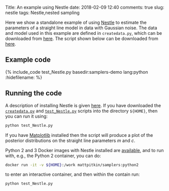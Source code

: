 Title: An example using Nestle
date: 2018-02-09 12:40
comments: true
slug: nestle
tags: Nestle,nested sampling

<!-- PELICAN_BEGIN_SUMMARY -->
Here we show a standalone example of using [Nestle](http://kylebarbary.com/nestle/) to
estimate the parameters of a straight line model in data with Gaussian noise. The
data and model used in this example are defined in `createdata.py`, which can be downloaded
from [here](http://mattpitkin.github.io/samplers-demo/downloads/code/createdata.py). The
script shown below can be downloaded from [here](http://mattpitkin.github.io/samplers-demo/downloads/code/test_Nestle.py).
<!-- PELICAN_END_SUMMARY -->

## Example code

{% include_code test_Nestle.py basedir:samplers-demo lang:python :hidefilename: %}

## Running the code

A description of installing Nestle is given [here](http://mattpitkin.github.io/samplers-demo/pages/samplers-samplers-everywhere/#Nestle). If you have downloaded the [`createdata.py`](http://mattpitkin.github.io/samplers-demo/downloads/code/createdata.py) and [`test_Nestle.py`](http://mattpitkin.github.io/samplers-demo/downloads/code/test_Nestle.py) scripts into the directory `${HOME}`, then you can run it using:

```bash
python test_Nestle.py
```

If you have [Matplotlib](https://matplotlib.org/) installed then the script will produce a plot of the posterior distributions
on the straight line parameters $m$ and $c$.

Python 2 and 3 Docker images with Nestle installed are [available](https://hub.docker.com/r/mattpitkin/samplers/tags/), and to run with, e.g., the Python 2 container, you can do:

```bash
docker run -it -v ${HOME}:/work mattpitkin/samplers:python2
```

to enter an interactive container, and then within the contain run:

```bash
python test_Nestle.py
```

